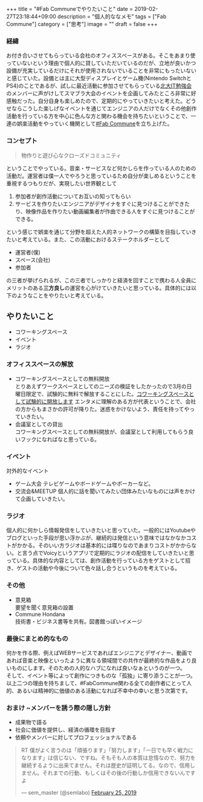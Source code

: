 +++
title = "#Fab Communeでやりたいこと"
date = 2019-02-27T23:18:44+09:00
description = "個人的ななメモ"
tags = ["Fab Commune"]
category = ["思考"]
image = ""
draft = false
+++
### 経緯
お付き合いさせてもらっている会社のオフィススペースがある。そこをあまり使っていないという理由で個人的に貸していただいているのだが、立地が良いかつ設備が充実しているだけにそれが使用されないでいることを非常にもったいないと感じていた。設備とは主に大型ディスプレイとゲーム機(Nintendo SwitchとPS4)のことであるが、試しに最近活動に参加させてもらっている[北大IT勉強会](https://twitter.com/huitclub)のメンバーに声がけしてスマブラ大会のイベントを企画してみたところ非常に好感触だった。自分自身も楽しめたので、定期的にやっていきたいと考えた。どうせならこうした楽しげなイベントを通じてエンジニアの人だけでなくその他創作活動を行っている方を中心に色んな方と関わる機会を持ちたいということで、一連の娯楽活動をやっていく機関として[#Fab Commune](https://commune.nosugi.tech)を立ち上げた。

### コンセプト
> 物作りと遊び心なクローズドコミュニティ

ということでやっている。音楽・サービスなど何かしらを作っている人のための活動だ。運営者は僕一人でやろうと思っているため自分が楽しめるということを重視するつもりだが、実現したい世界観として  
1. 参加者が創作活動についてお互いの知ってもらい
2. サービスを作りたいエンジニアがデザイナをすぐに見つけることができたり、映像作品を作りたい動画編集者が作曲できる人をすぐに見つけることができる。  

という感じで娯楽を通じて分野を超えた人的ネットワークの構築を目指していきたいと考えている。また、この活動におけるステークホルダーとして  
- 運営者(僕)
- スペース(会社)
- 参加者

の三者が挙げられるが、この三者でしっかりと経済を回すことで携わる人全員にメリットのある**三方良し**の運営を心がけていきたいと思っている。具体的には以下のようなことをやりたいと考えている。

## やりたいこと
- コワーキングスペース
- イベント
- ラジオ

### オフィススペースの解放
- コワーキングスペースとしての無料開放  
とりあえずワークスペースとしてのニーズの検証をしたかったので3月の日曜日限定で、試験的に無料で解放することにした。[コワーキングスペースとして試験的に開放します](https://commune.nosugi.tech/posts/co-work/)
エンタメに理解のある方が代表ということで、会社の方からもまさかの許可が降りた。迷惑をかけないよう、責任を持ってやっていきたい。
- 会議室としての貸出  
コワーキングスペースとしての無料開放が、会議室として利用してもらう良いフックになればなと思っている。

### イベント
対外的なイベント
- ゲーム大会
テレビゲームやボードゲームやポーカーなど。
- 交流会&MEETUP
個人的に話を聞いてみたい団体みたいなものには声をかけて企画していきたい。

### ラジオ
個人的に何かしら情報発信をしていきたいと思っていた。一般的にはYoutubeやブログといった手段が思い浮かぶが、継続的は発信という意味ではなかなかコストがかかる。そのいい方ラジオは基本的には喋りなのであまりコストがかからない。と言う点でVoicyというアプリで定期的にラジオの配信をしていきたいと思っている。具体的な内容としては、創作活動を行っている方をゲストとして招き、ゲストの活動や今後について色々話し合うというものを考えている。

### その他
- 意見箱  
要望を聞く意見箱の設置
- Commune Hondana  
技術書・ビジネス書等を共有。図書館っぽいイメージ

### 最後にまとめ的なもの
何かを作る際、例えばWEBサービスであればエンジニアとデザイナー、動画であれば音楽と映像といったように異なる領域間での共作が最終的な作品をより良いものにします。そのための人的なハブになれば良いなぁというのが一つ。  
そして、イベント等によって創作につきものな「孤独」に寄り添うことが一つ。  
以上二つの理由を持ちまして、#FabCommune関わる全ての創作者にとって人的、あるいは精神的に価値のある活動になれば不幸中の幸いと思う次第です。

### おまけ ~メンバーを誘う際の隠し方針
- 成果物で語る
- 社会に価値を提供し、経済の循環を目指す
- 依頼やメンバーに対してプロフェッショナルである

<blockquote class="twitter-tweet"><p lang="ja" dir="ltr">RT 僕がよく言うのは「頑張ります」「努力します」「一日でも早く戦力になります」は信じない、ですね。そもそも人の本質は怠惰なので、努力を継続するように出来てません。それは歴史が証明してる。なので、信用しません。それまでの行動、もしくはその後の行動しか信用できないんですよ</p>&mdash; sem_master (@semlabo) <a href="https://twitter.com/semlabo/status/1100008013237084167?ref_src=twsrc%5Etfw">February 25, 2019</a></blockquote> <script async src="https://platform.twitter.com/widgets.js" charset="utf-8"></script>
